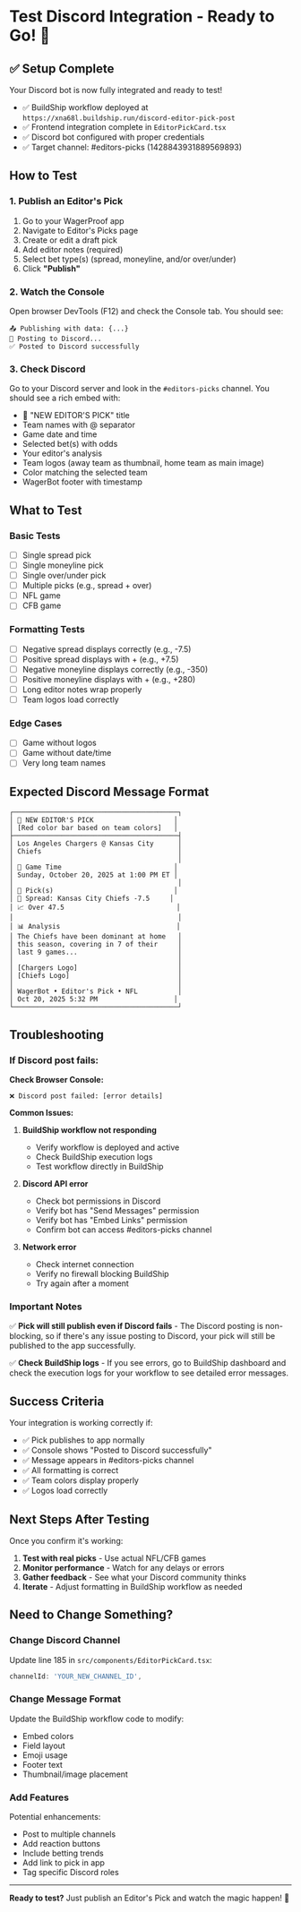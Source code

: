 # Test Discord Integration - Ready to Go! 🚀

## ✅ Setup Complete

Your Discord bot is now fully integrated and ready to test!

- ✅ BuildShip workflow deployed at `https://xna68l.buildship.run/discord-editor-pick-post`
- ✅ Frontend integration complete in `EditorPickCard.tsx`
- ✅ Discord bot configured with proper credentials
- ✅ Target channel: #editors-picks (1428843931889569893)

## How to Test

### 1. Publish an Editor's Pick

1. Go to your WagerProof app
2. Navigate to Editor's Picks page
3. Create or edit a draft pick
4. Add editor notes (required)
5. Select bet type(s) (spread, moneyline, and/or over/under)
6. Click **"Publish"**

### 2. Watch the Console

Open browser DevTools (F12) and check the Console tab. You should see:

```
📤 Publishing with data: {...}
🔔 Posting to Discord...
✅ Posted to Discord successfully
```

### 3. Check Discord

Go to your Discord server and look in the `#editors-picks` channel. You should see a rich embed with:

- 🏈 "NEW EDITOR'S PICK" title
- Team names with @ separator
- Game date and time
- Selected bet(s) with odds
- Your editor's analysis
- Team logos (away team as thumbnail, home team as main image)
- Color matching the selected team
- WagerBot footer with timestamp

## What to Test

### Basic Tests
- [ ] Single spread pick
- [ ] Single moneyline pick
- [ ] Single over/under pick
- [ ] Multiple picks (e.g., spread + over)
- [ ] NFL game
- [ ] CFB game

### Formatting Tests
- [ ] Negative spread displays correctly (e.g., -7.5)
- [ ] Positive spread displays with + (e.g., +7.5)
- [ ] Negative moneyline displays correctly (e.g., -350)
- [ ] Positive moneyline displays with + (e.g., +280)
- [ ] Long editor notes wrap properly
- [ ] Team logos load correctly

### Edge Cases
- [ ] Game without logos
- [ ] Game without date/time
- [ ] Very long team names

## Expected Discord Message Format

```
┌─────────────────────────────────────────┐
│ 🏈 NEW EDITOR'S PICK                    │
│ [Red color bar based on team colors]   │
├─────────────────────────────────────────┤
│ Los Angeles Chargers @ Kansas City      │
│ Chiefs                                  │
│                                         │
│ 📅 Game Time                            │
│ Sunday, October 20, 2025 at 1:00 PM ET │
│                                         │
│ 🎲 Pick(s)                              │
│ 🎯 Spread: Kansas City Chiefs -7.5     │
│ 📈 Over 47.5                            │
│                                         │
│ 📊 Analysis                             │
│ The Chiefs have been dominant at home   │
│ this season, covering in 7 of their     │
│ last 9 games...                         │
│                                         │
│ [Chargers Logo]                         │
│ [Chiefs Logo]                           │
│                                         │
│ WagerBot • Editor's Pick • NFL          │
│ Oct 20, 2025 5:32 PM                   │
└─────────────────────────────────────────┘
```

## Troubleshooting

### If Discord post fails:

**Check Browser Console:**
```
❌ Discord post failed: [error details]
```

**Common Issues:**

1. **BuildShip workflow not responding**
   - Verify workflow is deployed and active
   - Check BuildShip execution logs
   - Test workflow directly in BuildShip

2. **Discord API error**
   - Check bot permissions in Discord
   - Verify bot has "Send Messages" permission
   - Verify bot has "Embed Links" permission
   - Confirm bot can access #editors-picks channel

3. **Network error**
   - Check internet connection
   - Verify no firewall blocking BuildShip
   - Try again after a moment

### Important Notes

✅ **Pick will still publish even if Discord fails** - The Discord posting is non-blocking, so if there's any issue posting to Discord, your pick will still be published to the app successfully.

✅ **Check BuildShip logs** - If you see errors, go to BuildShip dashboard and check the execution logs for your workflow to see detailed error messages.

## Success Criteria

Your integration is working correctly if:
- ✅ Pick publishes to app normally
- ✅ Console shows "Posted to Discord successfully"
- ✅ Message appears in #editors-picks channel
- ✅ All formatting is correct
- ✅ Team colors display properly
- ✅ Logos load correctly

## Next Steps After Testing

Once you confirm it's working:

1. **Test with real picks** - Use actual NFL/CFB games
2. **Monitor performance** - Watch for any delays or errors
3. **Gather feedback** - See what your Discord community thinks
4. **Iterate** - Adjust formatting in BuildShip workflow as needed

## Need to Change Something?

### Change Discord Channel
Update line 185 in `src/components/EditorPickCard.tsx`:
```typescript
channelId: 'YOUR_NEW_CHANNEL_ID',
```

### Change Message Format
Update the BuildShip workflow code to modify:
- Embed colors
- Field layout
- Emoji usage
- Footer text
- Thumbnail/image placement

### Add Features
Potential enhancements:
- Post to multiple channels
- Add reaction buttons
- Include betting trends
- Add link to pick in app
- Tag specific Discord roles

---

**Ready to test?** Just publish an Editor's Pick and watch the magic happen! 🎉

